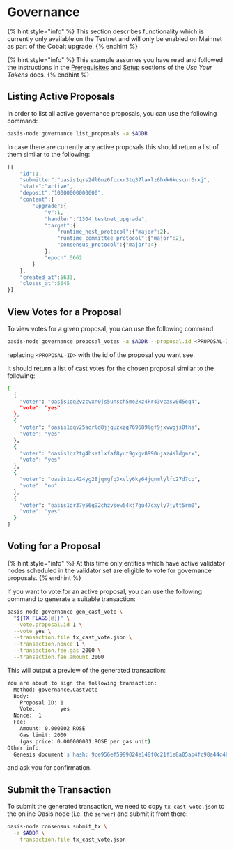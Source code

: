 # Governance

{% hint style="info" %}
This section describes functionality which is currently only available on the Testnet and will only be enabled on Mainnet as part of the Cobalt upgrade.
{% endhint %}

{% hint style="info" %}
This example assumes you have read and followed the instructions in the [Prerequisites](../../manage-tokens/oasis-cli-tools/prerequisites.md) and [Setup](../../manage-tokens/oasis-cli-tools/setup.md) sections of the _Use Your Tokens_ docs.
{% endhint %}

## Listing Active Proposals

In order to list all active governance proposals, you can use the following command:

```bash
oasis-node governance list_proposals -a $ADDR
```

In case there are currently any active proposals this should return a list of them similar to the following:

```javascript
[{
    "id":1,
    "submitter":"oasis1qrs2dl6nz6fcxxr3tq37laxlz6hxk6kuscnr6rxj",
    "state":"active",
    "deposit":"10000000000000",
    "content":{
        "upgrade":{
            "v":1,
            "handler":"1304_testnet_upgrade",
            "target":{
                "runtime_host_protocol":{"major":2},
                "runtime_committee_protocol":{"major":2},
                "consensus_protocol":{"major":4}
            },
            "epoch":5662
        }
    },
    "created_at":5633,
    "closes_at":5645
}]
```

## View Votes for a Proposal

 To view votes for a given proposal, you can use the following command:

```bash
oasis-node governance proposal_votes -a $ADDR --proposal.id <PROPOSAL-ID>
```

replacing `<PROPOSAL-ID>` with the id of the proposal you want see.

It should return a list of cast votes for the chosen proposal similar to the following:

```bash
[
  {
    "voter": "oasis1qq2vzcvxn0js5unsch5me2xz4kr43vcasv0d5eq4",
    "vote": "yes"
  },
  {
    "voter": "oasis1qqv25adrld8jjquzxzg769689lgf9jxvwgjs8tha",
    "vote": "yes"
  },
  {
    "voter": "oasis1qz2tg4hsatlxfaf8yut9gxgv8990ujaz4sldgmzx",
    "vote": "yes"
  },
  {
    "voter": "oasis1qz424yg28jqmgfq3xvly6ky64jqnmlylfc27d7cp",
    "vote": "no"
  },
  {
    "voter": "oasis1qr37y56g92chzvsew54kj7gu47cxyly7jytt5rm0",
    "vote": "yes"
  }
]
```

## Voting for a Proposal

{% hint style="info" %}
At this time only entities which have active validator nodes scheduled in the validator set are eligible to vote for governance proposals.
{% endhint %}

If you want to vote for an active proposal, you can use the following command to generate a suitable transaction:

```bash
oasis-node governance gen_cast_vote \
  "${TX_FLAGS[@]}" \
  --vote.proposal.id 1 \
  --vote yes \
  --transaction.file tx_cast_vote.json \
  --transaction.nonce 1 \
  --transaction.fee.gas 2000 \
  --transaction.fee.amount 2000
```

This will output a preview of the generated transaction:

```bash
You are about to sign the following transaction:
  Method: governance.CastVote
  Body:
    Proposal ID: 1
    Vote:        yes
  Nonce:  1
  Fee:
    Amount: 0.000002 ROSE
    Gas limit: 2000
    (gas price: 0.000000001 ROSE per gas unit)
Other info:
  Genesis document's hash: 9ce956ef5999024e148f0c21f1e8a05ab4fc98a44c4696b289770705aeb1dd77
```

and ask you for confirmation.

## Submit the Transaction

To submit the generated transaction, we need to copy `tx_cast_vote.json` to the online Oasis node \(i.e. the `server`\) and submit it from there:

```bash
oasis-node consensus submit_tx \
  -a $ADDR \
  --transaction.file tx_cast_vote.json
```

